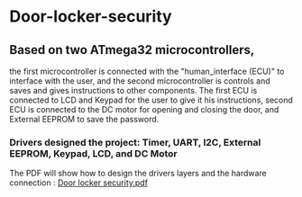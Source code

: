 # Door-locker-security
## Based on two ATmega32 microcontrollers,
the first microcontroller is connected with the "human_interface (ECU)" to interface with the user, and the second microcontroller is controls and saves and gives instructions to other components. 
The first ECU is connected to LCD and Keypad for the user to give it his instructions, second ECU is connected to the DC motor for opening and closing the door, 
and External EEPROM to save the password. 
### Drivers designed the project: Timer, UART, I2C, External EEPROM, Keypad, LCD, and DC Motor
The PDF will show how to design the drivers layers and the hardware connection :
[Door locker security.pdf](https://github.com/sedoon/Door-locker-security/files/10388386/Door.locker.security.pdf)

